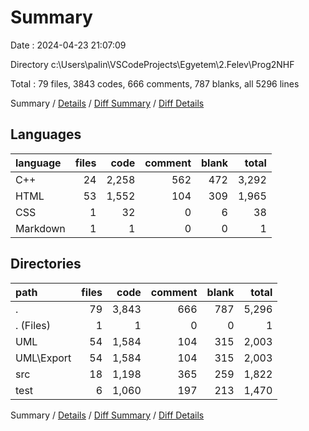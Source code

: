 # Summary

Date : 2024-04-23 21:07:09

Directory c:\\Users\\palin\\VSCodeProjects\\Egyetem\\2.Felev\\Prog2NHF

Total : 79 files,  3843 codes, 666 comments, 787 blanks, all 5296 lines

Summary / [Details](details.md) / [Diff Summary](diff.md) / [Diff Details](diff-details.md)

## Languages
| language | files | code | comment | blank | total |
| :--- | ---: | ---: | ---: | ---: | ---: |
| C++ | 24 | 2,258 | 562 | 472 | 3,292 |
| HTML | 53 | 1,552 | 104 | 309 | 1,965 |
| CSS | 1 | 32 | 0 | 6 | 38 |
| Markdown | 1 | 1 | 0 | 0 | 1 |

## Directories
| path | files | code | comment | blank | total |
| :--- | ---: | ---: | ---: | ---: | ---: |
| . | 79 | 3,843 | 666 | 787 | 5,296 |
| . (Files) | 1 | 1 | 0 | 0 | 1 |
| UML | 54 | 1,584 | 104 | 315 | 2,003 |
| UML\\Export | 54 | 1,584 | 104 | 315 | 2,003 |
| src | 18 | 1,198 | 365 | 259 | 1,822 |
| test | 6 | 1,060 | 197 | 213 | 1,470 |

Summary / [Details](details.md) / [Diff Summary](diff.md) / [Diff Details](diff-details.md)